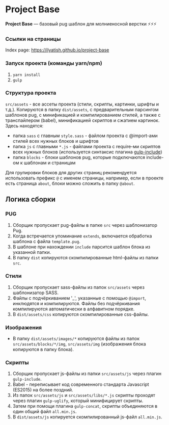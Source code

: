 # Project Base

<strong>Project Base</strong> — базовый pug шаблон для молниеносной верстки ⚡⚡⚡

### Ссылки на страницы

Index page: https://ilyatish.github.io/project-base

### Запуск проекта (команды yarn/npm)

1. `yarn install`
2. `gulp`

### Структура проекта

`src/assets` - все ассеты проекта (стили, скрипты, картинки, шрифты и т.д.). Копируются в папку `dist/assets`, с предварительным парсингом шаблонов pug, c минификацией и компилированием стилей, а также c транспайлером (babel), минификацией скриптов и cжатием картинок.<br>
Здесь находятся:<br>
- папка `sass` с главным `style.sass` - файлом проекта с @import-ами стилей всех нужных блоков и шрифтов
- папка `js` с главными `*.js` - файлами проекта с require-ми скриптов всех нужных блоков (используется синтаксис плагина [gulp-include](https://www.npmjs.com/package/gulp-include#include-directives))
- папка `blocks` - блоки шаблонов pug, которые подключаются include-ом к шаблонам и страницам

Для групировки блоков для других страниц рекомендуется использовать префикс `@` с именем страницы, например, если в проекте есть страница `about`, блоки можно сложить в папку `@about`.

## Логика сборки
### PUG
1. Сборщик пропускает pug-файлы в папке `src` через шаблонизатор Pug.
2. Когда встречается упоминание `extends`, включается обработка шаблона c файла `template.pug`.
3. В шаблоне при нахождении `include` парсится шаблон блока из указанной папки.
4. В папку `dist` копируются скомпилированные html-файлы из папки `src`.

### Стили
1. Сборщик пропускает sass-файлы из папок `src/assets` через шаблонизатор SASS.
1. Файлы с подчёркиванием '_', указанные с помощью `@import`, инклюдятся и компилируются. Файлы без подчёркивания компилируются автоматически в алфавитном порядке.
1. В `dist/assets/css` копируются скомпилированные css-файлы.

### Изображения
* В папку `dist/assets/images/*` копируются файлы из папок `src/assets/blocks/*/img`, `src/assets/img` (изображения блока копируются в папку блока).

### Скрипты
1. Сборщик пропускает js-файлы из папки `src/assets/js` через плагин `gulp-include`.
2. Babel - переписывает код современного стандарта Javascript (ES2015) на более поздний.
3. Из папок `src/assets/js` и `src/assets/libs/*.js` скрипты проходят через плагин `gulp-uglify`, который минифицирует скрипты.
4. Затем при помощи плагина `gulp-concat`, скрипты объединяются в один общий файл `all.min.js`.
5. В `dist/assets/js` копируется скомпилированный js-файл `all.min.js`.
